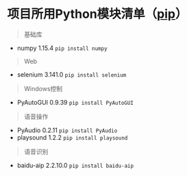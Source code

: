 # 项目所用Python模块清单（[pip](https://pypi.org/)）

> 基础库
* numpy 1.15.4 ```pip install numpy```

> Web
* selenium 3.141.0 ```pip install selenium```

> Windows控制
* PyAutoGUI 0.9.39 ```pip install PyAutoGUI```

> 语音操作
* PyAudio 0.2.11 ```pip install PyAudio```
* playsound 1.2.2 ```pip install playsound```

> 语音识别
* baidu-aip 2.2.10.0 ```pip install baidu-aip```
